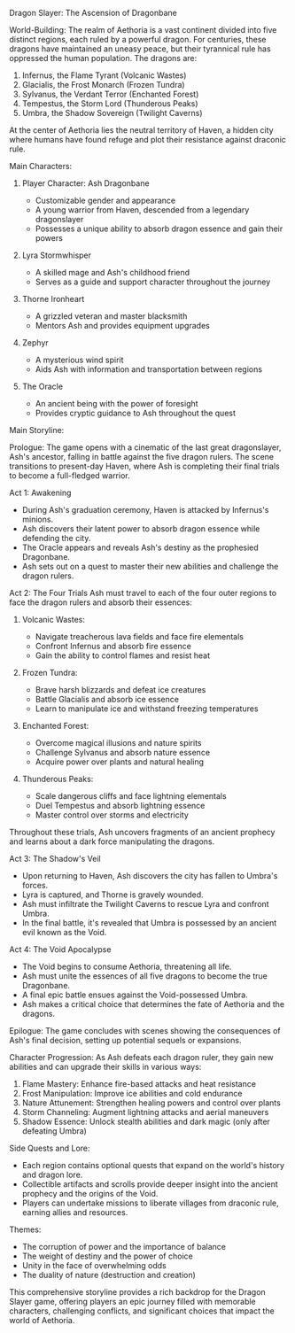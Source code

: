 Dragon Slayer: The Ascension of Dragonbane

World-Building:
The realm of Aethoria is a vast continent divided into five distinct regions, each ruled by a powerful dragon. For centuries, these dragons have maintained an uneasy peace, but their tyrannical rule has oppressed the human population. The dragons are:

1. Infernus, the Flame Tyrant (Volcanic Wastes)
2. Glacialis, the Frost Monarch (Frozen Tundra)
3. Sylvanus, the Verdant Terror (Enchanted Forest)
4. Tempestus, the Storm Lord (Thunderous Peaks)
5. Umbra, the Shadow Sovereign (Twilight Caverns)

At the center of Aethoria lies the neutral territory of Haven, a hidden city where humans have found refuge and plot their resistance against draconic rule.

Main Characters:

1. Player Character: Ash Dragonbane
   - Customizable gender and appearance
   - A young warrior from Haven, descended from a legendary dragonslayer
   - Possesses a unique ability to absorb dragon essence and gain their powers

2. Lyra Stormwhisper
   - A skilled mage and Ash's childhood friend
   - Serves as a guide and support character throughout the journey

3. Thorne Ironheart
   - A grizzled veteran and master blacksmith
   - Mentors Ash and provides equipment upgrades

4. Zephyr
   - A mysterious wind spirit
   - Aids Ash with information and transportation between regions

5. The Oracle
   - An ancient being with the power of foresight
   - Provides cryptic guidance to Ash throughout the quest

Main Storyline:

Prologue:
The game opens with a cinematic of the last great dragonslayer, Ash's ancestor, falling in battle against the five dragon rulers. The scene transitions to present-day Haven, where Ash is completing their final trials to become a full-fledged warrior.

Act 1: Awakening
- During Ash's graduation ceremony, Haven is attacked by Infernus's minions.
- Ash discovers their latent power to absorb dragon essence while defending the city.
- The Oracle appears and reveals Ash's destiny as the prophesied Dragonbane.
- Ash sets out on a quest to master their new abilities and challenge the dragon rulers.

Act 2: The Four Trials
Ash must travel to each of the four outer regions to face the dragon rulers and absorb their essences:

1. Volcanic Wastes:
   - Navigate treacherous lava fields and face fire elementals
   - Confront Infernus and absorb fire essence
   - Gain the ability to control flames and resist heat

2. Frozen Tundra:
   - Brave harsh blizzards and defeat ice creatures
   - Battle Glacialis and absorb ice essence
   - Learn to manipulate ice and withstand freezing temperatures

3. Enchanted Forest:
   - Overcome magical illusions and nature spirits
   - Challenge Sylvanus and absorb nature essence
   - Acquire power over plants and natural healing

4. Thunderous Peaks:
   - Scale dangerous cliffs and face lightning elementals
   - Duel Tempestus and absorb lightning essence
   - Master control over storms and electricity

Throughout these trials, Ash uncovers fragments of an ancient prophecy and learns about a dark force manipulating the dragons.

Act 3: The Shadow's Veil
- Upon returning to Haven, Ash discovers the city has fallen to Umbra's forces.
- Lyra is captured, and Thorne is gravely wounded.
- Ash must infiltrate the Twilight Caverns to rescue Lyra and confront Umbra.
- In the final battle, it's revealed that Umbra is possessed by an ancient evil known as the Void.

Act 4: The Void Apocalypse
- The Void begins to consume Aethoria, threatening all life.
- Ash must unite the essences of all five dragons to become the true Dragonbane.
- A final epic battle ensues against the Void-possessed Umbra.
- Ash makes a critical choice that determines the fate of Aethoria and the dragons.

Epilogue:
The game concludes with scenes showing the consequences of Ash's final decision, setting up potential sequels or expansions.

Character Progression:
As Ash defeats each dragon ruler, they gain new abilities and can upgrade their skills in various ways:

1. Flame Mastery: Enhance fire-based attacks and heat resistance
2. Frost Manipulation: Improve ice abilities and cold endurance
3. Nature Attunement: Strengthen healing powers and control over plants
4. Storm Channeling: Augment lightning attacks and aerial maneuvers
5. Shadow Essence: Unlock stealth abilities and dark magic (only after defeating Umbra)

Side Quests and Lore:
- Each region contains optional quests that expand on the world's history and dragon lore.
- Collectible artifacts and scrolls provide deeper insight into the ancient prophecy and the origins of the Void.
- Players can undertake missions to liberate villages from draconic rule, earning allies and resources.

Themes:
- The corruption of power and the importance of balance
- The weight of destiny and the power of choice
- Unity in the face of overwhelming odds
- The duality of nature (destruction and creation)

This comprehensive storyline provides a rich backdrop for the Dragon Slayer game, offering players an epic journey filled with memorable characters, challenging conflicts, and significant choices that impact the world of Aethoria.